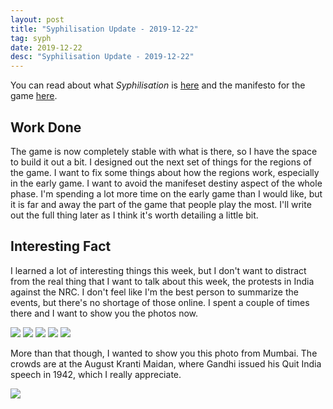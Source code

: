 ```yaml
---
layout: post
title: "Syphilisation Update - 2019-12-22"
tag: syph
date: 2019-12-22
desc: "Syphilisation Update - 2019-12-22"
---
```



You can read about what *Syphilisation* is [here](/blog/syph/announce) and the manifesto for the game [here](/blog/syph/newManifesto).

## Work Done

The game is now completely stable with what is there, so I have the space to build it out a bit. I designed out the next set of things for the regions of the game. I want to fix some things about how the regions work, especially in the early game. I want to avoid the manifeset destiny aspect of the whole phase. I'm spending a lot more time on the early game than I would like, but it is far and away the part of the game that people play the most. I'll write out the full thing later as I think it's worth detailing a little bit.

## Interesting Fact

I learned a lot of interesting things this week, but I don't want to distract from the real thing that I want to talk about this week, the protests in India against the NRC. I don't feel like I'm the best person to summarize the events, but there's no shortage of those online. I spent a couple of times there and I want to show you the photos now.

<img src="/blogImages/protest1.jpg" />
<img src="/blogImages/protest2.jpg" />
<img src="/blogImages/protest3.jpg" />
<img src="/blogImages/protest4.jpeg" />
<img src="/blogImages/protest5.jpeg" />

More than that though, I wanted to show you this photo from Mumbai. The crowds are at the August Kranti Maidan, where Gandhi issued his Quit India speech in 1942, which I really appreciate.

<img src="/blogImages/mumbaiProtest.jpg" />
